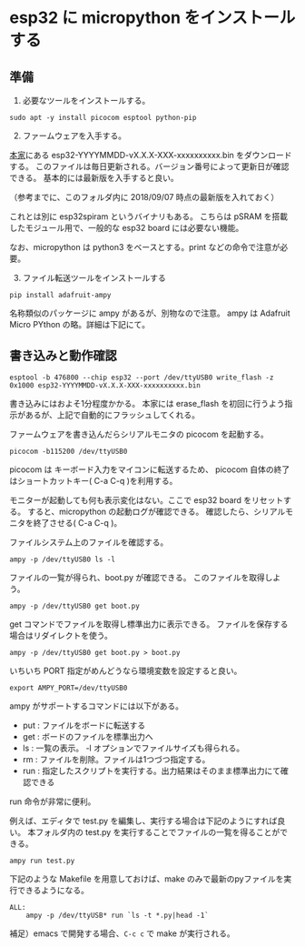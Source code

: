 esp32 に micropython をインストールする
=======================================

準備
----

1. 必要なツールをインストールする。

```
sudo apt -y install picocom esptool python-pip
```


2. ファームウェアを入手する。

[本家](https://micropython.org/download#esp32)にある esp32-YYYYMMDD-vX.X.X-XXX-xxxxxxxxxx.bin をダウンロードする。
このファイルは毎日更新される。バージョン番号によって更新日が確認できる。
基本的には最新版を入手すると良い。

（参考までに、このフォルダ内に 2018/09/07 時点の最新版を入れておく）

これとは別に esp32spiram というバイナリもある。
こちらは pSRAM を搭載したモジュール用で、一般的な esp32 board には必要ない機能。

なお、micropython は python3 をベースとする。print などの命令で注意が必要。


3. ファイル転送ツールをインストールする

```
pip install adafruit-ampy
```

名称類似のパッケージに ampy があるが、別物なので注意。
ampy は Adafruit Micro PYthon の略。詳細は下記にて。


書き込みと動作確認
------------------

```
esptool -b 476800 --chip esp32 --port /dev/ttyUSB0 write_flash -z 0x1000 esp32-YYYYMMDD-vX.X.X-XXX-xxxxxxxxxx.bin
```

書き込みにはおよそ1分程度かかる。
本家には erase_flash を初回に行うよう指示があるが、上記で自動的にフラッシュしてくれる。


ファームウェアを書き込んだらシリアルモニタの picocom を起動する。

```
picocom -b115200 /dev/ttyUSB0
```

picocom は キーボード入力をマイコンに転送するため、
picocom 自体の終了はショートカットキー( C-a C-q )を利用する。

モニターが起動しても何も表示変化はない。ここで esp32 board をリセットする。
すると、micropython の起動ログが確認できる。
確認したら、シリアルモニタを終了させる( C-a C-q )。

ファイルシステム上のファイルを確認する。

```
ampy -p /dev/ttyUSB0 ls -l
```

ファイルの一覧が得られ、boot.py が確認できる。
このファイルを取得しよう。

```
ampy -p /dev/ttyUSB0 get boot.py
```

get コマンドでファイルを取得し標準出力に表示できる。
ファイルを保存する場合はリダイレクトを使う。

```
ampy -p /dev/ttyUSB0 get boot.py > boot.py
```

いちいち PORT 指定がめんどうなら環境変数を設定すると良い。

```
export AMPY_PORT=/dev/ttyUSB0
```

ampy がサポートするコマンドには以下がある。

- put : ファイルをボードに転送する
- get : ボードのファイルを標準出力へ
- ls  : 一覧の表示。 -l オプションでファイルサイズも得られる。
- rm  : ファイルを削除。ファイルは1つづつ指定する。
- run : 指定したスクリプトを実行する。出力結果はそのまま標準出力にて確認できる

run 命令が非常に便利。

例えば、エディタで test.py を編集し、実行する場合は下記のようにすれば良い。
本フォルダ内の test.py を実行することでファイルの一覧を得ることができる。

```
ampy run test.py
```

下記のような Makefile を用意しておけば、make のみで最新のpyファイルを実行できるようになる。

```
ALL:
    ampy -p /dev/ttyUSB* run `ls -t *.py|head -1`
```

補足）emacs で開発する場合、`C-c c` で make が実行される。
